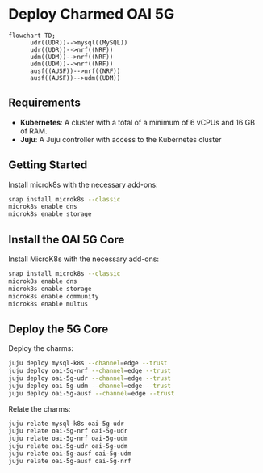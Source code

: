 # Deploy Charmed OAI 5G

```mermaid
flowchart TD;
      udr((UDR))-->mysql((MySQL))
      udr((UDR))-->nrf((NRF))
      udm((UDM))-->nrf((NRF))
      udm((UDM))-->nrf((NRF))
      ausf((AUSF))-->nrf((NRF))
      ausf((AUSF))-->udm((UDM))
```

## Requirements

- **Kubernetes**: A cluster with a total of a minimum of 6 vCPUs and 16 GB of RAM.
- **Juju**: A Juju controller with access to the Kubernetes cluster

## Getting Started

Install microk8s with the necessary add-ons:

```bash
snap install microk8s --classic
microk8s enable dns
microk8s enable storage
```

## Install the OAI 5G Core 

Install MicroK8s with the necessary add-ons:

```bash
snap install microk8s --classic
microk8s enable dns
microk8s enable storage
microk8s enable community
microk8s enable multus
```

## Deploy the 5G Core

Deploy the charms:

```bash
juju deploy mysql-k8s --channel=edge --trust
juju deploy oai-5g-nrf --channel=edge --trust
juju deploy oai-5g-udr --channel=edge --trust
juju deploy oai-5g-udm --channel=edge --trust
juju deploy oai-5g-ausf --channel=edge --trust
```

Relate the charms:

```bash
juju relate mysql-k8s oai-5g-udr
juju relate oai-5g-nrf oai-5g-udr
juju relate oai-5g-nrf oai-5g-udm
juju relate oai-5g-udr oai-5g-udm
juju relate oai-5g-ausf oai-5g-udm
juju relate oai-5g-ausf oai-5g-nrf
```

